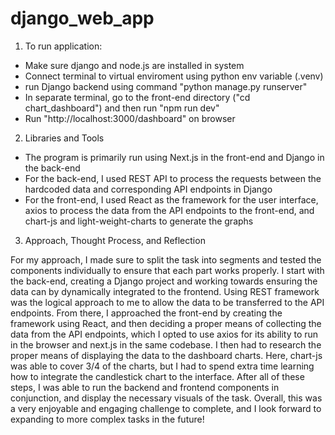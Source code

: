 # django_web_app

1. To run application:
- Make sure django and node.js are installed in system
- Connect terminal to virtual enviroment using python env variable (.venv)
- run Django backend using command "python manage.py runserver"
- In separate terminal, go to the front-end directory ("cd chart_dashboard") and then run "npm run dev"
- Run "http://localhost:3000/dashboard" on browser

2. Libraries and Tools
- The program is primarily run using Next.js in the front-end and Django in the back-end
- For the back-end, I used REST API to process the requests between the hardcoded data and corresponding API endpoints in Django
- For the front-end, I used React as the framework for the user interface, axios to process the data from the API endpoints to the front-end, and chart-js and light-weight-charts to generate the graphs

3. Approach, Thought Process, and Reflection

For my approach, I made sure to split the task into segments and tested the components individually to ensure that each part works properly. I start with the back-end, creating a Django project and working towards ensuring the data can by dynamically integrated to the frontend. Using REST framework was the logical approach to me to allow the data to be transferred to the API endpoints. From there, I approached the front-end by creating the framework using React, and then deciding a proper means of collecting the data from the API endpoints, which I opted to use axios for its ability to run in the browser and next.js in the same codebase. I then had to research the proper means of displaying the data to the dashboard charts. Here, chart-js was able to cover 3/4 of the charts, but I had to spend extra time learning how to integrate the candlestick chart to the interface. After all of these steps, I was able to run the backend and frontend components in conjunction, and display the necessary visuals of the task. Overall, this was a very enjoyable and engaging challenge to complete, and I look forward to expanding to more complex tasks in the future!
